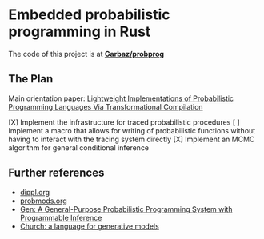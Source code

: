 # Embedded probabilistic programming in Rust

The code of this project is at [**Garbaz/probprog**](https://github.com/Garbaz/probprog)

## The Plan

Main orientation paper: [Lightweight Implementations of Probabilistic Programming Languages Via Transformational Compilation](http://proceedings.mlr.press/v15/wingate11a/wingate11a.pdf)

[X] Implement the infrastructure for traced probabilistic procedures
[ ] Implement a macro that allows for writing of probabilistic functions without having to interact with the tracing system directly
[X] Implement an MCMC algorithm for general conditional inference

## Further references

- [dippl.org](http://dippl.org/)
- [probmods.org](http://probmods.org/)
- [Gen: A General-Purpose Probabilistic Programming System with Programmable Inference](https://dl.acm.org/doi/pdf/10.1145/3314221.3314642)
- [Church: a language for generative models](https://web.stanford.edu/~ngoodman/papers/churchUAI08_rev2.pdf)
